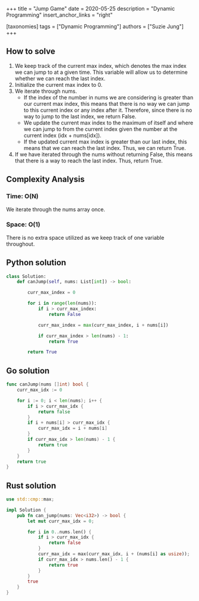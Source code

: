+++
title = "Jump Game"
date = 2020-05-25
description = "Dynamic Programming"
insert_anchor_links = "right"

[taxonomies]
tags = ["Dynamic Programming"]
authors = ["Suzie Jung"]
+++

## How to solve

1. We keep track of the current max index, which denotes the max index we can jump to at a given time. This variable will allow us to determine whether we can reach the last index.
2. Initialize the current max index to 0.
3. We iterate through nums.
    * If the index of the number in nums we are considering is greater than our current max index, this means that there is no way we can jump to this current index or any index after it. Therefore, since there is no way to jump to the last index, we return False.
    * We update the current max index to the maximum of itself and where we can jump to from the current index given the number at the current index (idx + nums[idx]).
    * If the updated current max index is greater than our last index, this means that we can reach the last index. Thus, we can return True.
4. If we have iterated through the nums without returning False, this means that there is a way to reach the last index. Thus, return True.

## Complexity Analysis

### Time: O(N)

We iterate through the nums array once.

### Space: O(1)

There is no extra space utilized as we keep track of one variable throughout.

## Python solution

```python
class Solution:
    def canJump(self, nums: List[int]) -> bool:

        curr_max_index = 0

        for i in range(len(nums)):
            if i > curr_max_index:
                return False

            curr_max_index = max(curr_max_index, i + nums[i])

            if curr_max_index > len(nums) - 1:
                return True

        return True
```

## Go solution

```go
func canJump(nums []int) bool {
    curr_max_idx := 0

    for i := 0; i < len(nums); i++ {
        if i > curr_max_idx {
            return false
        }
        if i + nums[i] > curr_max_idx {
            curr_max_idx = i + nums[i]
        }
        if curr_max_idx > len(nums) - 1 {
            return true
        }
    }
    return true
}
```

## Rust solution

```rust
use std::cmp::max;

impl Solution {
    pub fn can_jump(nums: Vec<i32>) -> bool {
        let mut curr_max_idx = 0;

        for i in 0..nums.len() {
            if i > curr_max_idx {
                return false
            }
            curr_max_idx = max(curr_max_idx, i + (nums[i] as usize));
            if curr_max_idx > nums.len() - 1 {
                return true
            }
        }
        true
    }
}
```
